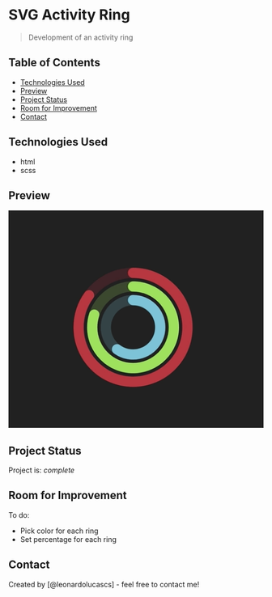# SVG Activity Ring
> Development of an activity ring

## Table of Contents
* [Technologies Used](#technologies-used)
* [Preview](#preview)
* [Project Status](#project-status)
* [Room for Improvement](#room-for-improvement)
* [Contact](#contact)

## Technologies Used
- html
- scss

## Preview
![Example preview](./activity-ring.gif)

## Project Status
Project is: _complete_ 


## Room for Improvement
To do:
- Pick color for each ring
- Set percentage for each ring

## Contact
Created by [@leonardolucascs] - feel free to contact me!
